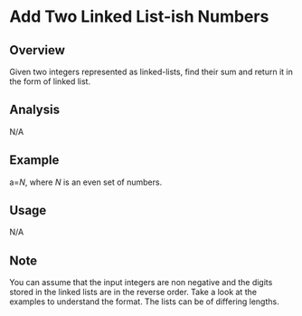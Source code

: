 # Add Two Linked List-ish Numbers 

Overview
---
Given two integers represented as linked-lists, find their sum and return it in the form of linked 
list.

Analysis
---
N/A

Example
---
a=_N_, where _N_ is an even set of numbers.

Usage
---
N/A

Note
---
You can assume that the input integers are non negative and the digits stored in the linked lists 
are in the reverse order. Take a look at the examples to understand the format. The lists can be 
of differing lengths.
